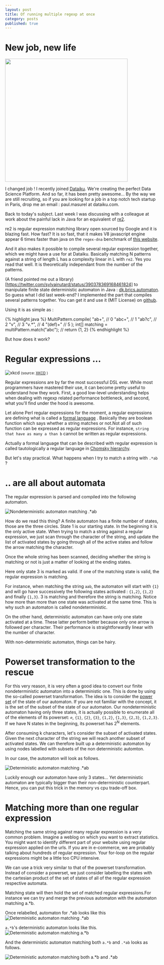 ```yaml
---
layout: post
title: Of running multiple regexp at once
category: posts
published: true
---
```


# New job, new life


<img src="http://www.dataiku.com/static/img/kidlab.jpg" width="400">

I  changed job ! I recently joined [Dataiku](http://www.dataiku.com/). We're creating the perfect Data Science Platform. And so far, it has been pretty awesome... By the way we are still recruiting, so if you are looking for a job in a top notch tech startup in Paris, drop me an email : paul.masurel at dataiku.com.

Back to today's subject. Last week I was discussing with a colleague at work about the painful lack in Java for an equivalent of [re2](https://code.google.com/p/re2/). 

re2 is regular expression matching library open sourced by Google and it is blazing fast. How fast? It is so fast, that it makes V8 javascript engine appear 6 times faster than java on the `regex-dna` benchmark of [this website](http://attractivechaos.github.io/plb/).

And it also makes it possible to compile several regular expression together, which we might have a use for at Dataiku.
Basically matching N patterns against a string of length L has a complexity linear in L with `re2`. Yes you read that well. It is theoretically independant from the number of the patterns.

(A friend pointed me out a library)[https://twitter.com/sylvainutard/status/390378369168461824] to manipulate finite state deterministic automaton in Java : [dk.brics.automaton](http://www.brics.dk/automaton/). So guess what I did last week-end? I implemented the part that compiles several patterns together. You can get it and use it (MIT License) on [github](https://github.com/poulejapon/multiregexp).

Using it is as simple as :

{% highlight java %}
MultiPattern.compile(
        "ab+",     // 0
        "abc+",    // 1
        "ab?c",    // 2
        "v",       // 3
        "v.*",     // 4
        "(def)+"   // 5
);
int[] matching = multiPattern.match("abc"); // return {1, 2}
{% endhighlight %}


But how does it work?







# Regular expressions ...


![xkcd](/images/regexp/xkcd.png)
<small>(source: [XKCD](http://xkcd.com/208/) )</small>

Regular expressions are by far the most successful DSL ever. While most programmers have mastered their use, it can become pretty useful to understand how they work. First, a good low-level understanding helps when dealing with regexp related performance bottleneck, and second, what you'll find under the hood is awesome.

Let alone Perl regular expressions for the moment, a regular expressions are defining what is called a [formal language](http://en.wikipedia.#org/wiki/Formal_language_theory) . Basically they are boolean function which says whether a string matches or not.Not all of such function can be expressed as regular expressions. 
For instance, `string that have as many a than b` cannot be written as regular expressions. 

Actually a formal language that can be described with regular expression is called tautologically a regular language in [Chomsky hierarchy](http://en.#wikipedia.org/wiki/Regular_language).

But let's stay practical. What happens when I try to match a string with `.*ab` ? 

# .. are all about automata

The regular expression is parsed and compiled into the following automaton.

![Nondeterministic automaton matching .*ab](/images/regexp/some_ab.png)

How do we read this thing? A finite automaton has a finite number of states, those are the three circles. State 1 is our starting state.
In the beginning it is the only active state. When trying to match a string against a regular expression, we just scan through the character of the string, and update the list of activated states by going through all of the active states and follow the arrow matching the character.

Once the whole string has been scanned, deciding whether the string is matching or not is just a matter of looking at the ending states. 

Here only state 3 is marked as valid. If one of the matching state is valid, the regular expression is matching.

For instance, when matching the string `aab`, the automaton will start with `{1}` and will go have successively the following states activated : `{1,2}`, `{1,2}` and finally `{1,3}`. 3 is matching and therefore the string is matching. Notice how more than more than one state was activated at the same time. This is why such an automaton is called nondeterministic. 

On the other hand, deterministic automaton can have only one state activated at a time. These latter perform better because only one arrow is followed per character. Their performance is straightforwardly linear with the number of character.

With non-deterministic automaton, things can be hairy.


# Powerset transformation to the rescue

For this very reason, it is very often a good idea to convert our finite nondeterministic automaton into a deterministic one. This is done by using the so-called powerset transformation. The idea is to consider the [power set](http://en.wikipedia.org/wiki/Power_set) of the state of our automaton. If you are not familiar with the concept, it is the set of the subset of the state of our automaton. Our nondeterministic automaton having only three states, it is actually possible to enumerate all of the elements of its powerset:
`∅`, `{1}`, `{2}`, `{3}`, `{1,2}`, `{1,3}`, `{2,3}`, `{1,2,3}`. If we have N states in the beginning, its powerset has 2<sup>N</sup>  elements.

After consuming k characters, let's consider the subset of activated states. Given the next character of the string we will reach another subset of activated states. We can therefore built up a deterministic automaton by using nodes labelled with subsets of the non deterministic automton.

In our case, the automaton will look as follows.

![Deterministic automaton matching .*ab](/images/regexp/some_ab_det.png)

Luckily enough our automaton have only 3 states... Yet deterministic automaton are typically bigger than their non-deterministic counterpart. Hence, you can put this trick in the memory vs cpu trade-off box.

# Matching more than one regular expression

Matching the same string against many regular expression is a very common problem. Imagine a weblog on which you want to extract statistics. You might want to identify different part of your website using regular expression applied on the urls. If you are in e-commerce, we are probably talking about hundreds of regular expression. Your for-loop on the regular expressions might be a little too CPU intensive.

We can use a trick very similar to that of the powerset transformation. Instead of consider a powerset, we just consider labelling the states with the cartesian product of the set of states of all of the regular expression respective automata.

Matching state will then hold the set of matched regular expressions.For instance we can try and merge the previous automaton with the automaton matching a.*b.

Once relabelled, automaton for .*ab looks like this
![Deterministic automaton matching .*ab](/images/regexp/some_ab_det_relabelled.png)


`a.*b`'s deterministic automaton looks like this.
![Deterministic automaton matching a.*b](/images/regexp/a_some_b_det.png)

And the deterministic automaton matching both `a.*b` and `.*ab` looks as follows. 

![Deterministic automaton matching both a.*b and .*ab](/images/regexp/merge_automaton.png)







